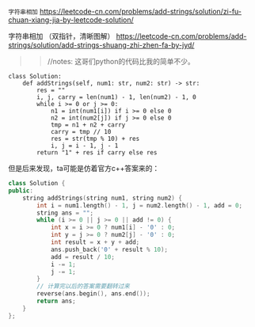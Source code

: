
`字符串相加` https://leetcode-cn.com/problems/add-strings/solution/zi-fu-chuan-xiang-jia-by-leetcode-solution/

字符串相加 （双指针，清晰图解） https://leetcode-cn.com/problems/add-strings/solution/add-strings-shuang-zhi-zhen-fa-by-jyd/
>> //notes: 这哥们python的代码比我的简单不少。
  ```py3
  class Solution:
      def addStrings(self, num1: str, num2: str) -> str:
          res = ""
          i, j, carry = len(num1) - 1, len(num2) - 1, 0
          while i >= 0 or j >= 0:
              n1 = int(num1[i]) if i >= 0 else 0
              n2 = int(num2[j]) if j >= 0 else 0
              tmp = n1 + n2 + carry
              carry = tmp // 10
              res = str(tmp % 10) + res
              i, j = i - 1, j - 1
          return "1" + res if carry else res
  ```
但是后来发现，ta可能是仿着官方c++答案来的：
  ```cpp
  class Solution {
  public:
      string addStrings(string num1, string num2) {
          int i = num1.length() - 1, j = num2.length() - 1, add = 0;
          string ans = "";
          while (i >= 0 || j >= 0 || add != 0) {
              int x = i >= 0 ? num1[i] - '0' : 0;
              int y = j >= 0 ? num2[j] - '0' : 0;
              int result = x + y + add;
              ans.push_back('0' + result % 10);
              add = result / 10;
              i -= 1;
              j -= 1;
          }
          // 计算完以后的答案需要翻转过来
          reverse(ans.begin(), ans.end());
          return ans;
      }
  };
  ```
